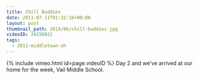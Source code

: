 ```yaml
---
title: Chill Buddies
date: 2011-07-11T01:32:16+00:00
layout: post
thumbnail_path: 2014/06/chill-buddies.jpg
videoID: 26256021
tags:
  - 2011-middletown-oh
---
```

{% include vimeo.html id=page.videoID %}
Day 2 and we&#8217;ve arrived at our home for the week, Vail Middle School.